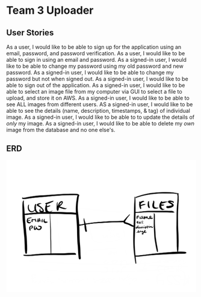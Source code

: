 # Team 3 Uploader

## User Stories
As a user, I would like to be able to sign up for the application using an email, password, and password verification.
As a user, I would like to be able to sign in using an email and password.
As a signed-in user, I would like to be able to change my password using my old password and new password.
As a signed-in user, I would like to be able to change my password but not when signed out.
As a signed-in user, I would like to be able to sign out of the application.
As a signed-in user, I would like to be able to select an image file from my computer via GUI to select a file to upload, and store it on AWS.
As a signed-in user, I would like to be able to see ALL images from different users.
AS a signed-in user, I would like to be able to see the details (name, description, timestamps, & tag) of individual image.
As a signed-in user, I would like to be able to to update the details of _only_ my image.
As a signed-in user, I would like to be able to delete my _own_ image from the database and no one else's.

## ERD
![ERD](public/ERD.PNG)

